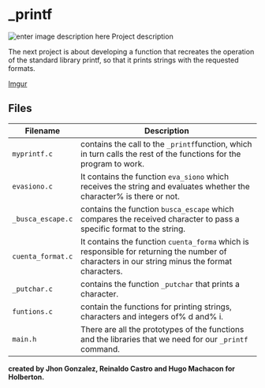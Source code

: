 # _printf  
![enter image description here](https://i.imgur.com/CnW6aHr.png)
Project description

The next project is about developing a function that recreates the operation of the standard library printf, so that it prints strings with the requested formats.

[Imgur](https://i.imgur.com/uOqhK8V.jpg)
## Files

| Filename | Description |
| -------- | ----------- |
| `myprintf.c` | contains the call to the `_printf`function, which in turn calls the rest of the functions for the program to work. |
| `evasiono.c` | It contains the function `eva_siono` which receives the string and evaluates whether the character% is there or not. |
| `_busca_escape.c` | contains the function `busca_escape` which compares the received character to pass a specific format to the string. |
| `cuenta_format.c` | It contains the function `cuenta_forma` which is responsible for returning the number of characters in our string minus the format characters. |
| `_putchar.c` | contains the function `_putchar` that prints a character. |
| `funtions.c` | contain the functions for printing strings, characters and integers of% d and% i. |
| `main.h` | There are all the prototypes of the functions and the libraries that we need for our `_printf` command. |

**created by Jhon Gonzalez, Reinaldo Castro and Hugo Machacon for Holberton.**